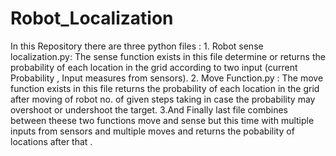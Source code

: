 # Robot_Localization
In this Repository there are three python files : 1. Robot sense localization.py: The sense function exists in this file determine or returns the probability of each location in the grid according to two input (current Probability , Input measures from sensors).
2. Move Function.py : The move function exists in this file returns the probability of each location in the grid after moving of robot no. of given steps taking in case the probability may overshoot or undershoot the target.
3.And Finally last file combines between theese two functions move and sense but this time with multiple inputs from sensors and multiple moves and returns the pobability of locations after that .
